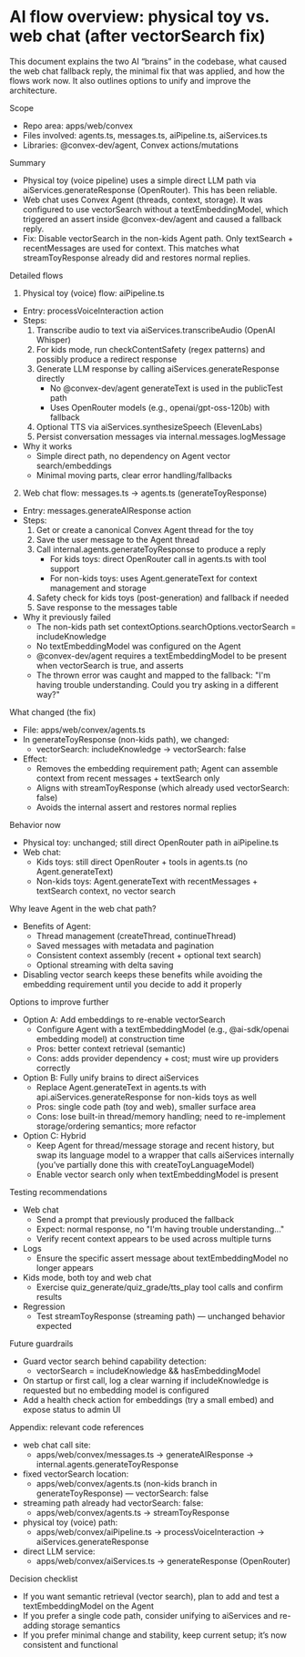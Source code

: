 # AI flow overview: physical toy vs. web chat (after vectorSearch fix)

This document explains the two AI “brains” in the codebase, what caused the web chat fallback reply, the minimal fix that was applied, and how the flows work now. It also outlines options to unify and improve the architecture.

Scope
- Repo area: apps/web/convex
- Files involved: agents.ts, messages.ts, aiPipeline.ts, aiServices.ts
- Libraries: @convex-dev/agent, Convex actions/mutations

Summary
- Physical toy (voice pipeline) uses a simple direct LLM path via aiServices.generateResponse (OpenRouter). This has been reliable.
- Web chat uses Convex Agent (threads, context, storage). It was configured to use vectorSearch without a textEmbeddingModel, which triggered an assert inside @convex-dev/agent and caused a fallback reply.
- Fix: Disable vectorSearch in the non-kids Agent path. Only textSearch + recentMessages are used for context. This matches what streamToyResponse already did and restores normal replies.

Detailed flows

1) Physical toy (voice) flow: aiPipeline.ts
- Entry: processVoiceInteraction action
- Steps:
  1. Transcribe audio to text via aiServices.transcribeAudio (OpenAI Whisper)
  2. For kids mode, run checkContentSafety (regex patterns) and possibly produce a redirect response
  3. Generate LLM response by calling aiServices.generateResponse directly
     - No @convex-dev/agent generateText is used in the publicTest path
     - Uses OpenRouter models (e.g., openai/gpt-oss-120b) with fallback
  4. Optional TTS via aiServices.synthesizeSpeech (ElevenLabs)
  5. Persist conversation messages via internal.messages.logMessage
- Why it works
  - Simple direct path, no dependency on Agent vector search/embeddings
  - Minimal moving parts, clear error handling/fallbacks

2) Web chat flow: messages.ts -> agents.ts (generateToyResponse)
- Entry: messages.generateAIResponse action
- Steps:
  1. Get or create a canonical Convex Agent thread for the toy
  2. Save the user message to the Agent thread
  3. Call internal.agents.generateToyResponse to produce a reply
     - For kids toys: direct OpenRouter call in agents.ts with tool support
     - For non-kids toys: uses Agent.generateText for context management and storage
  4. Safety check for kids toys (post-generation) and fallback if needed
  5. Save response to the messages table
- Why it previously failed
  - The non-kids path set contextOptions.searchOptions.vectorSearch = includeKnowledge
  - No textEmbeddingModel was configured on the Agent
  - @convex-dev/agent requires a textEmbeddingModel to be present when vectorSearch is true, and asserts
  - The thrown error was caught and mapped to the fallback: "I'm having trouble understanding. Could you try asking in a different way?"

What changed (the fix)
- File: apps/web/convex/agents.ts
- In generateToyResponse (non-kids path), we changed:
  - vectorSearch: includeKnowledge -> vectorSearch: false
- Effect:
  - Removes the embedding requirement path; Agent can assemble context from recent messages + textSearch only
  - Aligns with streamToyResponse (which already used vectorSearch: false)
  - Avoids the internal assert and restores normal replies

Behavior now
- Physical toy: unchanged; still direct OpenRouter path in aiPipeline.ts
- Web chat:
  - Kids toys: still direct OpenRouter + tools in agents.ts (no Agent.generateText)
  - Non-kids toys: Agent.generateText with recentMessages + textSearch context, no vector search

Why leave Agent in the web chat path?
- Benefits of Agent:
  - Thread management (createThread, continueThread)
  - Saved messages with metadata and pagination
  - Consistent context assembly (recent + optional text search)
  - Optional streaming with delta saving
- Disabling vector search keeps these benefits while avoiding the embedding requirement until you decide to add it properly

Options to improve further
- Option A: Add embeddings to re-enable vectorSearch
  - Configure Agent with a textEmbeddingModel (e.g., @ai-sdk/openai embedding model) at construction time
  - Pros: better context retrieval (semantic)
  - Cons: adds provider dependency + cost; must wire up providers correctly
- Option B: Fully unify brains to direct aiServices
  - Replace Agent.generateText in agents.ts with api.aiServices.generateResponse for non-kids toys as well
  - Pros: single code path (toy and web), smaller surface area
  - Cons: lose built-in thread/memory handling; need to re-implement storage/ordering semantics; more refactor
- Option C: Hybrid
  - Keep Agent for thread/message storage and recent history, but swap its language model to a wrapper that calls aiServices internally (you’ve partially done this with createToyLanguageModel)
  - Enable vector search only when textEmbeddingModel is present

Testing recommendations
- Web chat
  - Send a prompt that previously produced the fallback
  - Expect: normal response, no "I'm having trouble understanding..."
  - Verify recent context appears to be used across multiple turns
- Logs
  - Ensure the specific assert message about textEmbeddingModel no longer appears
- Kids mode, both toy and web chat
  - Exercise quiz_generate/quiz_grade/tts_play tool calls and confirm results
- Regression
  - Test streamToyResponse (streaming path) — unchanged behavior expected

Future guardrails
- Guard vector search behind capability detection:
  - vectorSearch = includeKnowledge && hasEmbeddingModel
- On startup or first call, log a clear warning if includeKnowledge is requested but no embedding model is configured
- Add a health check action for embeddings (try a small embed) and expose status to admin UI

Appendix: relevant code references
- web chat call site:
  - apps/web/convex/messages.ts → generateAIResponse → internal.agents.generateToyResponse
- fixed vectorSearch location:
  - apps/web/convex/agents.ts (non-kids branch in generateToyResponse) — vectorSearch: false
- streaming path already had vectorSearch: false:
  - apps/web/convex/agents.ts → streamToyResponse
- physical toy (voice) path:
  - apps/web/convex/aiPipeline.ts → processVoiceInteraction → aiServices.generateResponse
- direct LLM service:
  - apps/web/convex/aiServices.ts → generateResponse (OpenRouter)

Decision checklist
- If you want semantic retrieval (vector search), plan to add and test a textEmbeddingModel on the Agent
- If you prefer a single code path, consider unifying to aiServices and re-adding storage semantics
- If you prefer minimal change and stability, keep current setup; it’s now consistent and functional
